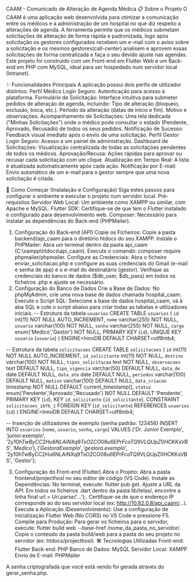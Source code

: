 CAAM - Comunicado de Alteração de Agenda Médica
📋 Sobre o Projeto
O CAAM é uma aplicação web desenvolvida para otimizar a comunicação entre os médicos e a administração de um hospital no que diz respeito a alterações de agenda. A ferramenta permite que os médicos submetam solicitações de alteração de forma rápida e padronizada, logo após solicitação os gestores configurados recebem um e-mail com o aviso sobre a solicitação e os mesmos gestores(call-center) analisem e aprovem essas solicitações de forma centralizada e faça o seu devido ajuste nas agendas.
Este projeto foi construído com um Front-end em Flutter Web e um Back-end em PHP com MySQL, ideal para ser hospedado num servidor local (Intranet).

✨ Funcionalidades Principais
A aplicação possui dois perfis de utilizador distintos:
Perfil Médico
Login Seguro: Autenticação para acesso à plataforma.
Formulário de Solicitação: Interface intuitiva para submeter pedidos de alteração de agenda, incluindo:
Tipo de alteração (bloqueio, exclusão, troca, etc.).
Período da alteração (datas de início e fim).
Motivo e observações.
Acompanhamento de Solicitações: Uma tela dedicada ("Minhas Solicitações") onde o médico pode consultar o estado (Pendente, Aprovado, Recusado) de todos os seus pedidos.
Notificação de Sucesso: Feedback visual imediato após o envio de uma solicitação.
Perfil Gestor
Login Seguro: Acesso a um painel de administração.
Dashboard de Solicitações: Visualização centralizada de todas as solicitações pendentes de todos os médicos.
Aprovação/Recusa: Ações rápidas para aprovar ou recusar cada solicitação com um clique.
Atualização em Tempo Real: A lista é atualizada automaticamente após cada ação.
Notificação por E-mail: Envio automático de um e-mail para o gestor sempre que uma nova solicitação é criada.

🚀 Como Começar (Instalação e Configuração)
Siga estes passos para configurar o ambiente e executar o projeto num servidor local.
Pré-requisitos
Servidor Web Local: Um ambiente como XAMPP ou similar, com Apache e MySQL.
Flutter SDK: Certifique-se de que tem o Flutter instalado e configurado para desenvolvimento web.
Composer: Necessário para instalar as dependências do Back-end (PHPMailer).
1. Configuração do Back-end (API)
Copie os Ficheiros: Copie a pasta backend/api_caam para o diretório htdocs do seu XAMPP.
Instale o PHPMailer:
Abra um terminal dentro da pasta api_caam (C:\xampp\htdocs\api_caam).
Execute o comando: composer require phpmailer/phpmailer.
Configure as Credenciais:
Abra o ficheiro enviar_solicitacao.php e configure as suas credenciais do Gmail (e-mail e senha de app) e o e-mail do destinatário (gestor).
Verifique as credenciais do banco de dados ($db_user, $db_pass) em todos os ficheiros .php e ajuste se necessário.
2. Configuração do Banco de Dados
Crie a Base de Dados: No phpMyAdmin, crie uma nova base de dados chamada hospital_caam.
Execute o Script SQL: Selecione a base de dados hospital_caam, vá à aba SQL e cole o script abaixo para criar todas as tabelas e utilizadores iniciais.
-- Estrutura da tabela `usuarios`
CREATE TABLE `usuarios` (
  `id` int(11) NOT NULL AUTO_INCREMENT,
  `nome` varchar(255) NOT NULL,
  `usuario` varchar(100) NOT NULL,
  `senha` varchar(255) NOT NULL,
  `cargo` enum('Medico','Gestor') NOT NULL,
  PRIMARY KEY (`id`),
  UNIQUE KEY `usuario` (`usuario`)
) ENGINE=InnoDB DEFAULT CHARSET=utf8mb4;

-- Estrutura da tabela `solicitacoes`
CREATE TABLE `solicitacoes` (
  `id` int(11) NOT NULL AUTO_INCREMENT,
  `id_solicitante` int(11) NOT NULL,
  `destino` varchar(100) NOT NULL,
  `tipos_solicitacao` text NOT NULL,
  `observacoes` text DEFAULT NULL,
  `tipo_vigencia` varchar(50) DEFAULT NULL,
  `data_de` date DEFAULT NULL,
  `data_ate` date DEFAULT NULL,
  `periodos` varchar(100) DEFAULT NULL,
  `motivo` varchar(100) DEFAULT NULL,
  `data_criacao` timestamp NOT NULL DEFAULT current_timestamp(),
  `status` enum('Pendente','Aprovado','Recusado') NOT NULL DEFAULT 'Pendente',
  PRIMARY KEY (`id`),
  KEY `id_solicitante` (`id_solicitante`),
  CONSTRAINT `solicitacoes_ibfk_1` FOREIGN KEY (`id_solicitante`) REFERENCES `usuarios` (`id`)
) ENGINE=InnoDB DEFAULT CHARSET=utf8mb4;

-- Inserção de utilizadores de exemplo (senha padrão: 123456)
INSERT INTO `usuarios` (`nome`, `usuario`, `senha`, `cargo`) VALUES
('Dr. Junior Exemplo', 'junior.exemplo', '$2y$10$hTwByCC2Hu6NLAiNXq9TsO2CO08u6EPrFcoTQ9VLQUpZ0HCKKsVBS', 'Medico'),
('Gestora Exemplo', 'gestora.exemplo', '$2y$10$hTwByCC2Hu6NLAiNXq9TsO2CO08u6EPrFcoTQ9VLQUpZ0HCKKsVBS', 'Gestor');


3. Configuração do Front-end (Flutter)
Abra o Projeto: Abra a pasta frontend/projecthosl no seu editor de código (VS Code).
Instale as Dependências: No terminal, execute: flutter pub get.
Ajuste a URL da API:
Em todos os ficheiros .dart dentro da pasta lib/telas/, encontre a linha final url = Uri.parse('...');.
Certifique-se de que o endereço IP corresponde ao do seu servidor local (ex: http://10.82.0.8/api_caam/...).
Execute a Aplicação (Desenvolvimento):
Use a configuração de inicialização Flutter Web (No CORS) no VS Code e pressione F5.
Compile para Produção:
Para gerar os ficheiros para o servidor, execute: flutter build web --base-href /nome_da_pasta_no_servidor/.
Copie o conteúdo da pasta build/web para a pasta do seu projeto no servidor (ex: htdocs/projecthosl).
🛠️ Tecnologias Utilizadas
Front-end: Flutter
Back-end: PHP
Banco de Dados: MySQL
Servidor Local: XAMPP
Envio de E-mail: PHPMailer


A senha criptografada que você está vendo foi gerada através do gerar_senha.php.
